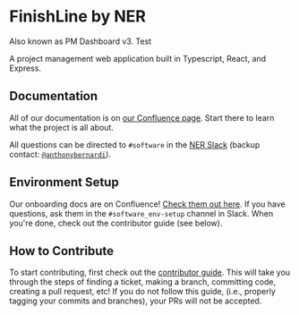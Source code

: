 # FinishLine by NER

Also known as PM Dashboard v3. Test

A project management web application built in Typescript, React, and Express.

## Documentation

All of our documentation is on [our Confluence page](https://nerdocs.atlassian.net/wiki/spaces/NER/pages/5603329/Software). Start there to learn what the project is all about.

All questions can be directed to `#software` in the [NER Slack](https://nu-electric-racing.slack.com) (backup contact: [`@anthonybernardi`](https://github.com/anthonybernardi)).

## Environment Setup

Our onboarding docs are on Confluence! [Check them out here](https://nerdocs.atlassian.net/wiki/spaces/NER/pages/5079215/Software+Onboarding). If you have questions, ask them in the `#software_env-setup` channel in Slack. When you're done, check out the contributor guide (see below).

## How to Contribute

To start contributing, first check out the [contributor guide](https://nerdocs.atlassian.net/wiki/spaces/NER/pages/8060929/Software+Contributor+Guide). This will take you through the steps of finding a ticket, making a branch, committing code, creating a pull request, etc! If you do not follow this guide, (i.e., properly tagging your commits and branches), your PRs will not be accepted.
